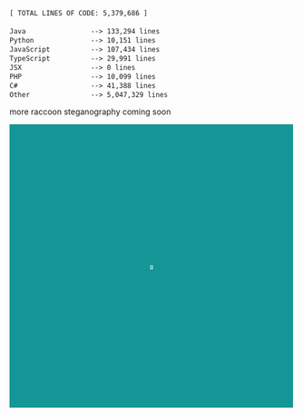 <!--
**pmazumder3927/pmazumder3927** is a ✨ _special_ ✨ repository because its `README.md` (this file) appears on your GitHub profile.

Here are some ideas to get you started:

- 🔭 I’m currently working on ...
- 🌱 I’m currently learning ...
- 👯 I’m looking to collaborate on ...
- 🤔 I’m looking for help with ...
- 💬 Ask me about ...
- 📫 How to reach me: ...
- 😄 Pronouns: ...
- ⚡ Fun fact: ...
-->
 <!-- LANGUAGES BREAKDOWN START -->
```
[ TOTAL LINES OF CODE: 5,379,686 ]

Java                --> 133,294 lines
Python              --> 10,151 lines
JavaScript          --> 107,434 lines
TypeScript          --> 29,991 lines
JSX                 --> 0 lines
PHP                 --> 10,099 lines
C#                  --> 41,388 lines
Other               --> 5,047,329 lines
```
 <!-- LANGUAGES BREAKDOWN END -->
more raccoon steganography coming soon

![raccoon](https://github.com/pmazumder3927/pmazumder3927/blob/main/raccoon.png)
